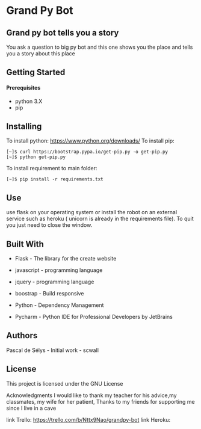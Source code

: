 # Grand Py Bot

Grand py bot tells you a story
------------------------
You ask a question to big py bot and this one shows you the place and tells you a story about this place

Getting Started
------------------

#### Prerequisites
+ python 3.X
+ pip


Installing
------------------
To install python: https://www.python.org/downloads/
To install pip:

```
[~]$ curl https://bootstrap.pypa.io/get-pip.py -o get-pip.py
[~]$ python get-pip.py
```
To install requirement to main folder:
```
[~]$ pip install -r requirements.txt
```

Use
--------------
use flask on your operating system or install the robot on an external service such as heroku ( unicorn is already in the requirements file). To quit you just need to close the window.

Built With
----------
+ Flask - The library for the create website
+ javascript - programming language
+ jquery - programming language
+ boostrap -  Build responsive
+ Python - Dependency Management

+ Pycharm -  Python IDE for Professional Developers by JetBrains


Authors
-------
Pascal de Sélys - Initial work - scwall


License
-------

This project is licensed under the GNU License

Acknowledgments
I would like to thank my teacher for his advice,my classmates, my wife for her patient, Thanks to my friends for supporting me since I live in a cave 

link Trello: https://trello.com/b/Nttx9Nao/grandpy-bot
link Heroku: 